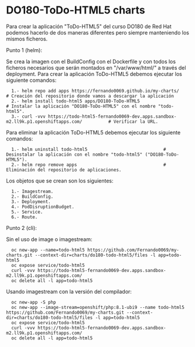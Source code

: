 # DO180-ToDo-HTML5 charts

Para crear la aplicación "ToDo-HTML5" del curso DO180 de Red Hat podemos hacerlo de dos maneras diferentes pero siempre manteniendo los mismos ficheros.

Punto 1 (helm):

Se crea la imagen con el BuildConfig con el Dockerfile y con todos los ficheros necesarios que serán montados en "/var/www/html/" a través del deployment.
Para crear la aplicación ToDo-HTML5 debemos ejecutar los siguiente comandos:
```
  1.- helm repo add apps https://fernando0069.github.io/my-charts/                                      # Creación del repositorio donde vamos a descargar la aplicación
  2.- helm install todo-html5 apps/DO180-ToDo-HTML5                                                     # Instalar la aplicación "DO180-ToDo-HTML5" con el nombre "todo-html5".
  3.- curl -vvv https://todo-html5-fernando0069-dev.apps.sandbox-m2.ll9k.p1.openshiftapps.com/          # Verificar la URL. 
```

Para eliminar la aplicación ToDo-HTML5 debemos ejecutar los siguiente comandos:
```
  1.- helm uninstall todo-html5                             # Desinstalar la aplicación con el nombre "todo-html5" ("DO180-ToDo-HTML5").
  2.- helm repo remove apps                                 # Eliminación del repositorio de aplicaciones.
```

Los objetos que se crean son los siguientes:
```
  1.- Imagestream.
  2.- BuildConfig.
  3.- Deployment.
  4.- PodDisruptionBudget.
  5.- Service.
  6.- Route.
```


Punto 2 (cli):

Sin el uso de image o imagestream:
```
  oc new-app --name=todo-html5 https://github.com/Fernando0069/my-charts.git --context-dir=charts/do180-todo-html5/files -l app=todo-html5
  oc expose service/todo-html5
  curl -vvv https://todo-html5-fernando0069-dev.apps.sandbox-m2.ll9k.p1.openshiftapps.com/
  oc delete all -l app=todo-html5
```

Usando imagestream con la versión del compilador:
```
  oc new-app -S php
  oc new-app --image-stream=openshift/php:8.1-ubi9 --name todo-html5 https://github.com/Fernando0069/my-charts.git --context-dir=charts/do180-todo-html5/files -l app=todo-html5
  oc expose service/todo-html5
  curl -vvv https://todo-html5-fernando0069-dev.apps.sandbox-m2.ll9k.p1.openshiftapps.com/
  oc delete all -l app=todo-html5
```
